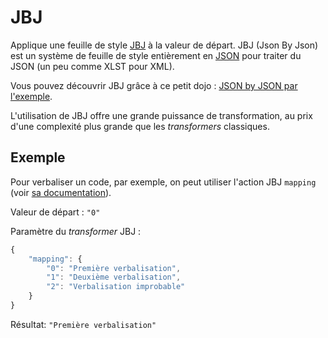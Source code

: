 # JBJ

Applique une feuille de style [JBJ](https://github.com/Inist-CNRS/node-jbj) à la valeur de départ. JBJ \(Json By Json\) est un système de feuille de style entièrement en [JSON](http://json.org/json-fr.html) pour traiter du JSON \(un peu comme XLST pour XML\).

Vous pouvez découvrir JBJ grâce à ce petit dojo : [JSON by JSON par l'exemple](http://inist-cnrs.github.io/jbj-playground/dojo/1.html).

L'utilisation de JBJ offre une grande puissance de transformation, au prix d'une complexité plus grande que les _transformers_ classiques.

## Exemple

Pour verbaliser un code, par exemple, on peut utiliser l'action JBJ `mapping` \(voir [sa documentation](https://github.com/Inist-CNRS/node-jbj-array#mapping)\).

Valeur de départ : `"0"`

Paramètre du _transformer_ JBJ :

```js
{
    "mapping": {
        "0": "Première verbalisation",
        "1": "Deuxième verbalisation",
        "2": "Verbalisation improbable"
    }
}
```

Résultat: `"Première verbalisation"`

